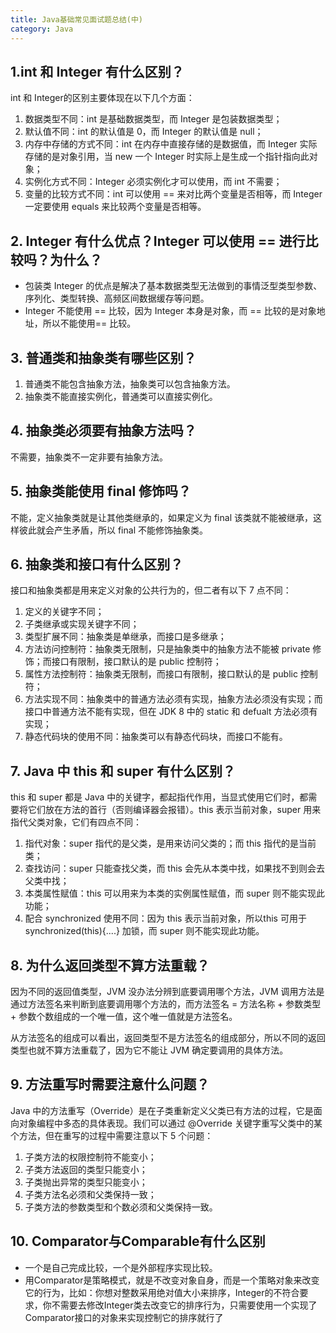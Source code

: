 ```yaml
---
title: Java基础常见面试题总结(中)
category: Java
---
```


## 1.int 和 Integer 有什么区别？

int 和 Integer的区别主要体现在以下几个方面：

1. 数据类型不同：int 是基础数据类型，而 Integer 是包装数据类型；
2. 默认值不同：int 的默认值是 0，而 Integer 的默认值是 null；
3. 内存中存储的方式不同：int 在内存中直接存储的是数据值，而 Integer 实际存储的是对象引用，当 new 一个 Integer 时实际上是生成一个指针指向此对象；
4. 实例化方式不同：Integer 必须实例化才可以使用，而 int 不需要；
5. 变量的比较方式不同：int 可以使用 == 来对比两个变量是否相等，而 Integer 一定要使用 equals 来比较两个变量是否相等。

## 2. Integer 有什么优点？Integer 可以使用 == 进行比较吗？为什么？

- 包装类 Integer 的优点是解决了基本数据类型无法做到的事情泛型类型参数、序列化、类型转换、高频区间数据缓存等问题。
- Integer 不能使用 == 比较，因为 Integer 本身是对象，而 == 比较的是对象地址，所以不能使用== 比较。

## 3. 普通类和抽象类有哪些区别？
1. 普通类不能包含抽象方法，抽象类可以包含抽象方法。
2. 抽象类不能直接实例化，普通类可以直接实例化。

## 4. 抽象类必须要有抽象方法吗？

不需要，抽象类不一定非要有抽象方法。

## 5. 抽象类能使用 final 修饰吗？

不能，定义抽象类就是让其他类继承的，如果定义为 final 该类就不能被继承，这样彼此就会产生矛盾，所以 final 不能修饰抽象类。

## 6. 抽象类和接口有什么区别？

接口和抽象类都是用来定义对象的公共行为的，但二者有以下 7 点不同：

1. 定义的关键字不同；
2. 子类继承或实现关键字不同；
3. 类型扩展不同：抽象类是单继承，而接口是多继承；
4. 方法访问控制符：抽象类无限制，只是抽象类中的抽象方法不能被 private 修饰；而接口有限制，接口默认的是 public 控制符；
5. 属性方法控制符：抽象类无限制，而接口有限制，接口默认的是 public 控制符；
6. 方法实现不同：抽象类中的普通方法必须有实现，抽象方法必须没有实现；而接口中普通方法不能有实现，但在 JDK 8 中的 static 和 defualt 方法必须有实现；
7. 静态代码块的使用不同：抽象类可以有静态代码块，而接口不能有。

## 7. Java 中 this 和 super 有什么区别？

this 和 super 都是 Java 中的关键字，都起指代作用，当显式使用它们时，都需要将它们放在方法的首行（否则编译器会报错）。this 表示当前对象，super 用来指代父类对象，它们有四点不同：

1. 指代对象：super 指代的是父类，是用来访问父类的；而 this 指代的是当前类；
2. 查找访问：super 只能查找父类，而 this 会先从本类中找，如果找不到则会去父类中找；
3. 本类属性赋值：this 可以用来为本类的实例属性赋值，而 super 则不能实现此功能；
4. 配合 synchronized 使用不同：因为 this 表示当前对象，所以this 可用于 synchronized(this){....} 加锁，而 super 则不能实现此功能。

## 8. 为什么返回类型不算方法重载？

因为不同的返回值类型，JVM 没办法分辨到底要调用哪个方法，JVM 调用方法是通过方法签名来判断到底要调用哪个方法的，而方法签名 = 方法名称 + 参数类型 + 参数个数组成的一个唯一值，这个唯一值就是方法签名。

从方法签名的组成可以看出，返回类型不是方法签名的组成部分，所以不同的返回类型也就不算方法重载了，因为它不能让 JVM 确定要调用的具体方法。

## 9. 方法重写时需要注意什么问题？

Java 中的方法重写（Override）是在子类重新定义父类已有方法的过程，它是面向对象编程中多态的具体表现。我们可以通过 @Override 关键字重写父类中的某个方法，但在重写的过程中需要注意以下 5 个问题：

1. 子类方法的权限控制符不能变小；
2. 子类方法返回的类型只能变小；
3. 子类抛出异常的类型只能变小；
4. 子类方法名必须和父类保持一致；
5. 子类方法的参数类型和个数必须和父类保持一致。

## 10. Comparator与Comparable有什么区别
- 一个是自己完成比较，一个是外部程序实现比较。
- 用Comparator是策略模式，就是不改变对象自身，而是一个策略对象来改变它的行为，比如：你想对整数采用绝对值大小来排序，Integer的不符合要求，你不需要去修改Integer类去改变它的排序行为，只需要使用一个实现了Comparator接口的对象来实现控制它的排序就行了

